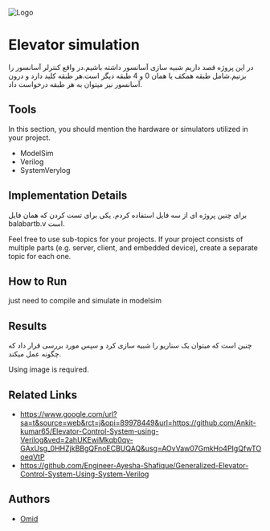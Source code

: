 
![Logo](https://via.placeholder.com/600x150?text=Your+Logo+Here+600x150)


# Elevator simulation
در این پروژه قصد داریم شبیه سازی آسانسور داشته باشیم.در واقع کنترلر آسانسور را بزنیم.شامل طبقه همکف یا همان 0 و 4 طبقه دیگر است.هر طبقه کلید دارد و درون آسانسور نیز میتوان به هر طبقه درخواست داد.


## Tools
In this section, you should mention the hardware or simulators utilized in your project.
- ModelSim
- Verilog
- SystemVerylog


## Implementation Details

برای چنین پروژه ای از سه فایل استفاده کردم.
یکی برای تست کردن که همان فایل balabartb.v است.


Feel free to use sub-topics for your projects. If your project consists of multiple parts (e.g. server, client, and embedded device), create a separate topic for each one.

## How to Run

just need to compile and simulate in modelsim


## Results
چنین است که میتوان یک سناریو را شبیه سازی کرد و سپس مورد بررسی قرار داد که چگونه عمل میکند.

Using image is required.

## Related Links
 - https://www.google.com/url?sa=t&source=web&rct=j&opi=89978449&url=https://github.com/Ankit-kumar65/Elevator-Control-System-using-Verilog&ved=2ahUKEwiMkqb0qv-GAxUsg_0HHZjkBBgQFnoECBUQAQ&usg=AOvVaw07GmkHo4PIgQfwTOoeqVtP
 - https://github.com/Engineer-Ayesha-Shafique/Generalized-Elevator-Control-System-Using-System-Verilog

## Authors
- [Omid](https://github.com/omid-hdr)

